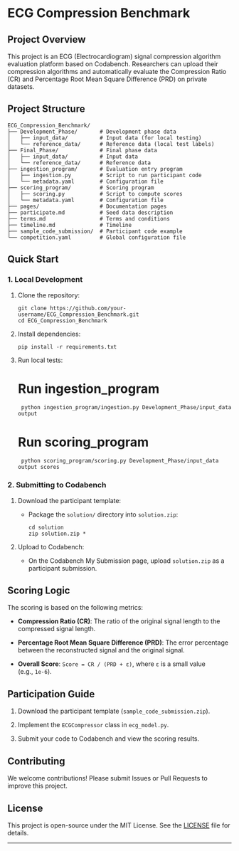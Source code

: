 # ECG Compression Benchmark

## Project Overview

This project is an ECG (Electrocardiogram) signal compression algorithm evaluation platform based on Codabench. Researchers can upload their compression algorithms and automatically evaluate the Compression Ratio (CR) and Percentage Root Mean Square Difference (PRD) on private datasets.

## Project Structure


```plaintext
ECG_Compression_Benchmark/
├── Development_Phase/       # Development phase data
│   ├── input_data/          # Input data (for local testing)
│   └── reference_data/      # Reference data (local test labels)
├── Final_Phase/             # Final phase data
│   ├── input_data/          # Input data
│   └── reference_data/      # Reference data
├── ingestion_program/       # Evaluation entry program
│   ├── ingestion.py         # Script to run participant code
│   └── metadata.yaml        # Configuration file
├── scoring_program/         # Scoring program
│   ├── scoring.py           # Script to compute scores
│   └── metadata.yaml        # Configuration file
├── pages/                   # Documentation pages
├── participate.md           # Seed data description
├── terms.md                 # Terms and conditions
├── timeline.md              # Timeline
├── sample_code_submission/  # Participant code example
└── competition.yaml         # Global configuration file
```
## Quick Start

### 1. Local Development

1. Clone the repository:
    
   ```plaintext
   git clone https://github.com/your-username/ECG_Compression_Benchmark.git
   cd ECG_Compression_Benchmark
   ```
    
2. Install dependencies:
    
    ```plaintext
    pip install -r requirements.txt
    ```
3. Run local tests:
    
    
    # Run ingestion_program
   ```plaintext
    python ingestion_program/ingestion.py Development_Phase/input_data output
   ```
    # Run scoring_program
   ```plaintext
    python scoring_program/scoring.py Development_Phase/input_data output scores
   ```

### 2. Submitting to Codabench

1. Download the participant template:
    
    - Package the `solution/` directory into `solution.zip`:
        ```plaintext
        cd solution
        zip solution.zip *
        ```
2. Upload to Codabench:
    
    - On the Codabench My Submission page, upload `solution.zip` as a participant submission.
        

## Scoring Logic

The scoring is based on the following metrics:

- **Compression Ratio (CR)**: The ratio of the original signal length to the compressed signal length.
    
- **Percentage Root Mean Square Difference (PRD)**: The error percentage between the reconstructed signal and the original signal.
    
- **Overall Score**: `Score = CR / (PRD + ε)`, where `ε` is a small value (e.g., `1e-6`).
    

## Participation Guide

1. Download the participant template (`sample_code_submission.zip`).
    
2. Implement the `ECGCompressor` class in `ecg_model.py`.
    
3. Submit your code to Codabench and view the scoring results.
    

## Contributing

We welcome contributions! Please submit Issues or Pull Requests to improve this project.

## License

This project is open-source under the MIT License. See the [LICENSE](https://license/) file for details.

---
